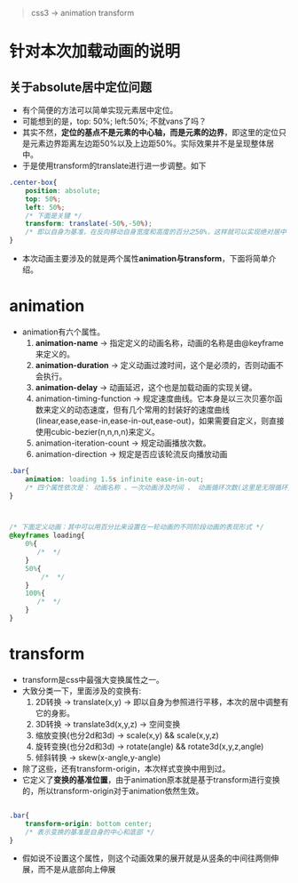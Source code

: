 > css3 -> animation transform

# 针对本次加载动画的说明
## 关于absolute居中定位问题
* 有个简便的方法可以简单实现元素居中定位。
* 可能想到的是，top: 50%; left:50%; 不就vans了吗？
* 其实不然，**定位的基点不是元素的中心轴，而是元素的边界**，即这里的定位只是元素边界距离左边距50%以及上边距50%。实际效果并不是呈现整体居中。
* 于是使用transform的translate进行进一步调整。如下
```css
.center-box{
    position: absolute;
    top: 50%;
    left: 50%;
    /* 下面是关键 */
    transform: translate(-50%,-50%);
    /* 即以自身为基准，在反向移动自身宽度和高度的百分之50%，这样就可以实现绝对居中 */
}

```

* 本次动画主要涉及的就是两个属性**animation与transform**，下面将简单介绍。

# animation
* animation有六个属性。
    1. **animation-name** -> 指定定义的动画名称，动画的名称是由@keyframe来定义的。
    2. **animation-duration** -> 定义动画过渡时间，这个是必须的，否则动画不会执行。
    3. **animation-delay** -> 动画延迟，这个也是加载动画的实现关键。
    4. animation-timing-function -> 规定速度曲线。它本身是以三次贝塞尔函数来定义的动态速度，但有几个常用的封装好的速度曲线(linear,ease,ease-in,ease-in-out,ease-out)，如果需要自定义，则直接使用cubic-bezier(n,n,n,n)来定义。
    5. animation-iteration-count -> 规定动画播放次数。
    6. animation-direction -> 规定是否应该轮流反向播放动画
```css
.bar{
    animation: loading 1.5s infinite ease-in-out;
    /* 四个属性依次是： 动画名称 、一次动画涉及时间 、 动画循环次数(这里是无限循环)、动画曲线 */
}



/* 下面定义动画：其中可以用百分比来设置在一轮动画的不同阶段动画的表现形式 */
@keyframes loading{
    0%{
       /*  */
    }
    50%{
        /*  */
    }
    100%{
       /*  */
    }
}
```

# transform
* transform是css中最强大变换属性之一。
* 大致分类一下，里面涉及的变换有:
    1. 2D转换 -> translate(x,y)  -> 即以自身为参照进行平移，本次的居中调整有它的身影。
    2. 3D转换 -> translate3d(x,y,z) -> 空间变换
    3. 缩放变换(也分2d和3d) -> scale(x,y) && scale(x,y,z)
    4. 旋转变换(也分2d和3d) -> rotate(angle) && rotate3d(x,y,z,angle)
    5. 倾斜转换 -> skew(x-angle,y-angle)
* 除了这些，还有transform-origin，本次样式变换中用到过。
* 它定义了**变换的基准位置**，由于animation原本就是基于transform进行变换的，所以transform-origin对于animation依然生效。
```css

.bar{
    transform-origin: bottom center;
    /* 表示变换的基准是自身的中心和底部 */
}
```
* 假如说不设置这个属性，则这个动画效果的展开就是从竖条的中间往两侧伸展，而不是从底部向上伸展
